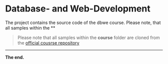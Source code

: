 # Database- and Web-Development

The project contains the source code of the dbwe course. Please note, that all samples within the **

> Please note that all samples within the **course** folder are cloned from the [official cousrse repository](https://github.com/dozent2018/IFA_DBWE)

---
__The end.__

